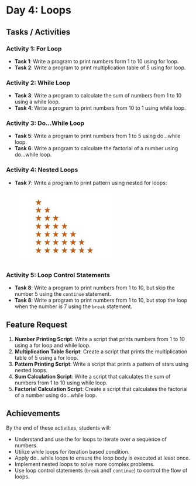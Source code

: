 # Day 4: Loops

## Tasks / Activities

### Activity 1: For Loop

- **Task 1**: Write a program to print numbers form 1 to 10 using for loop.
- **Task 2**: Write a program to print multiplication table of 5 using for loop.

### Activity 2: While Loop

- **Task 3**: Write a program to calculate the sum of numbers from 1 to 10 using a while loop.
- **Task 4**: Write a program to print numbers from 10 to 1 using while loop.

### Activity 3: Do...While Loop

- **Task 5**: Write a program to print numbers from 1 to 5 using do...while loop.
- **Task 6**: Write a program to calculate the factorial of a number using do...while loop.

### Activity 4: Nested Loops

- **Task 7**: Write a program to print pattern using nested for loops:

    ![right angled triangle star pattern](./images/image.png)

### Activity 5: Loop Control Statements

- **Task 8**: Write a program to print numbers from 1 to 10, but skip the number 5 using the `continue` statement.
- **Task 8**: Write a program to print numbers from 1 to 10, but stop the loop when the number is 7 using the `break` statement.

## Feature Request

1. **Number Printing Script**: Write a script that prints numbers from 1 to 10 using a for loop  and while loop.
2. **Multiplication Table Script**: Create a script that prints the multiplication table of 5 using a for loop.
3. **Pattern Printing Script**: Write a script that prints  a pattern of stars using nested loops.
4. **Sum Calculation Script**: Write a script that calculates the sum of numbers from 1 to 10 using while loop.
5. **Factorial Calculation Script**: Create a script that calculates the factorial of a number using do...while loop.

## Achievements

By the end of these activities, students will:

- Understand and use the for loops to iterate over a sequence of numbers.
- Utilize while loops for iteration based condition.
- Apply do...while loops to ensure the loop body is executed at least once.
- Implement nested loops to solve more complex problems.
- Use loop control statements (`break` andf `continue`) to control the flow of loops.

